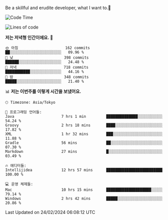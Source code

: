 Be a skillful and erudite developer, what I want to.👶

<!--START_SECTION:waka-->
![Code Time](http://img.shields.io/badge/Code%20Time-447%20hrs%2024%20mins-blue)

![Lines of code](https://img.shields.io/badge/%EC%A0%80%EB%8A%94%20%EC%97%AC%ED%83%9C%EA%B9%8C%EC%A7%80%20-756.9%20thousand%20%EC%A4%84%EC%9D%98%20%EC%BD%94%EB%93%9C%EB%A5%BC%20%EC%9E%91%EC%84%B1%ED%96%88%EC%96%B4%EC%9A%94.-blue)

**저는 저녁형 인간이에요. 🦉** 

```text
🌞 아침                     162 commits         ██░░░░░░░░░░░░░░░░░░░░░░░   09.96 % 
🌆 낮　                     398 commits         ██████░░░░░░░░░░░░░░░░░░░   24.48 % 
🌃 저녁                     718 commits         ███████████░░░░░░░░░░░░░░   44.16 % 
🌙 밤　                     348 commits         █████░░░░░░░░░░░░░░░░░░░░   21.40 % 
```


📊 **저는 이번주를 이렇게 시간을 보냈어요.** 

```text
🕑︎ Timezone: Asia/Tokyo

💬 프로그래밍 언어들: 
Java                     7 hrs 1 min         ██████████████░░░░░░░░░░░   54.24 % 
Groovy                   2 hrs 18 mins       ████░░░░░░░░░░░░░░░░░░░░░   17.82 % 
XML                      1 hr 32 mins        ███░░░░░░░░░░░░░░░░░░░░░░   11.88 % 
Gradle                   56 mins             ██░░░░░░░░░░░░░░░░░░░░░░░   07.30 % 
Markdown                 27 mins             █░░░░░░░░░░░░░░░░░░░░░░░░   03.49 % 

🔥 에디터들: 
Intellijidea             12 hrs 57 mins      █████████████████████████   100.00 % 

💻 운영 체제들: 
Mac                      10 hrs 15 mins      ████████████████████░░░░░   79.14 % 
Windows                  2 hrs 42 mins       █████░░░░░░░░░░░░░░░░░░░░   20.86 % 
```


 Last Updated on 24/02/2024 06:08:12 UTC
<!--END_SECTION:waka-->
